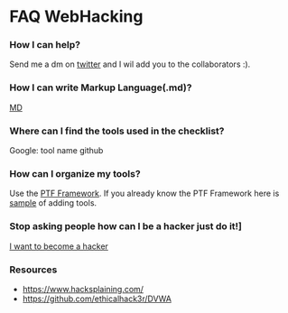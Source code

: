 # FAQ WebHacking


### How I can help?
Send me a dm on [twitter](https://twitter.com/ZawadiDone) and I wil add you to the collaborators :). 


### How I can write Markup Language(.md)?
[MD](https://guides.github.com/features/mastering-markdown/)


### Where can I find the tools used in the checklist?
Google: tool name github 


### How can I organize my tools?
Use the [PTF Framework](https://github.com/trustedsec/ptf). If you already know the PTF Framework here is [sample](https://github.com/Zawadidone/WebHacking/blob/master/Others/Add%20tools.md) of adding tools.


### Stop asking people how can I be a hacker just do it!]
[I want to become a hacker](https://www.linkedin.com/pulse/career-how-become-web-pentester-gergely-r%C3%A9vay/)


### Resources 
* https://www.hacksplaining.com/
* https://github.com/ethicalhack3r/DVWA
